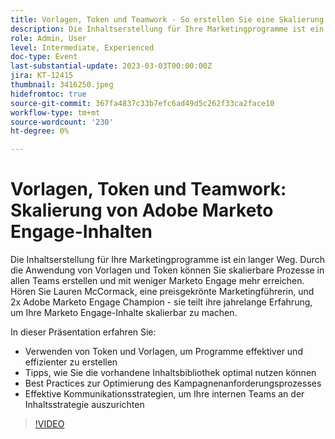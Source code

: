 ```yaml
---
title: Vorlagen, Token und Teamwork - So erstellen Sie eine Skalierung Ihrer Adobe Marketo Engage-Inhalte
description: Die Inhaltserstellung für Ihre Marketingprogramme ist ein langer Weg. Durch die Anwendung von Vorlagen und Token können Sie skalierbare Prozesse in allen Teams erstellen und mit weniger Marketo Engage mehr erreichen. Hören Sie Lauren McCormack, eine preisgekrönte Marketingführerin, und 2x Adobe Marketo Engage Champion - sie teilt ihre jahrelange Erfahrung, um Ihre Marketo Engage-Inhalte skalierbar zu machen. In dieser Präsentation erfahren Sie:- Verwenden von Token und Vorlagen, um Programme effektiver und effizienter zu erstellen - Tipps, wie Sie die vorhandene Inhaltsbibliothek optimal nutzen - Best Practices zur Optimierung Ihres Kampagnenanforderungsprozesses - Effektive Kommunikationsstrategien, um Ihre internen Teams an der Inhaltsstrategie auszurichten
role: Admin, User
level: Intermediate, Experienced
doc-type: Event
last-substantial-update: 2023-03-03T00:00:00Z
jira: KT-12415
thumbnail: 3416250.jpeg
hidefromtoc: true
source-git-commit: 367fa4837c33b7efc6ad49d5c262f33ca2face10
workflow-type: tm+mt
source-wordcount: '230'
ht-degree: 0%

---
```



# Vorlagen, Token und Teamwork: Skalierung von Adobe Marketo Engage-Inhalten

Die Inhaltserstellung für Ihre Marketingprogramme ist ein langer Weg. Durch die Anwendung von Vorlagen und Token können Sie skalierbare Prozesse in allen Teams erstellen und mit weniger Marketo Engage mehr erreichen. Hören Sie Lauren McCormack, eine preisgekrönte Marketingführerin, und 2x Adobe Marketo Engage Champion - sie teilt ihre jahrelange Erfahrung, um Ihre Marketo Engage-Inhalte skalierbar zu machen.

In dieser Präsentation erfahren Sie:

- Verwenden von Token und Vorlagen, um Programme effektiver und effizienter zu erstellen
- Tipps, wie Sie die vorhandene Inhaltsbibliothek optimal nutzen können
- Best Practices zur Optimierung des Kampagnenanforderungsprozesses
- Effektive Kommunikationsstrategien, um Ihre internen Teams an der Inhaltsstrategie auszurichten

>[!VIDEO](https://video.tv.adobe.com/v/3416250/?quality=12&learn=on)
